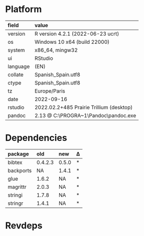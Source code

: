 # Platform

|field    |value                                    |
|:--------|:----------------------------------------|
|version  |R version 4.2.1 (2022-06-23 ucrt)        |
|os       |Windows 10 x64 (build 22000)             |
|system   |x86_64, mingw32                          |
|ui       |RStudio                                  |
|language |(EN)                                     |
|collate  |Spanish_Spain.utf8                       |
|ctype    |Spanish_Spain.utf8                       |
|tz       |Europe/Paris                             |
|date     |2022-09-16                               |
|rstudio  |2022.02.2+485 Prairie Trillium (desktop) |
|pandoc   |2.13 @ C:\PROGRA~1\Pandoc\pandoc.exe     |

# Dependencies

|package   |old     |new   |Δ  |
|:---------|:-------|:-----|:--|
|bibtex    |0.4.2.3 |0.5.0 |*  |
|backports |NA      |1.4.1 |*  |
|glue      |1.6.2   |NA    |*  |
|magrittr  |2.0.3   |NA    |*  |
|stringi   |1.7.8   |NA    |*  |
|stringr   |1.4.1   |NA    |*  |

# Revdeps

